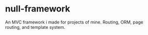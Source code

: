 # null-framework
 An MVC framework i made for projects of mine. Routing, ORM, page routing, and template system.
